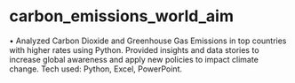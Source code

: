 # carbon_emissions_world_aim
• Analyzed Carbon Dioxide and Greenhouse Gas Emissions in top countries with higher rates using Python. Provided insights and data stories to increase global awareness and apply new policies to impact climate change. Tech used: Python, Excel, PowerPoint.
